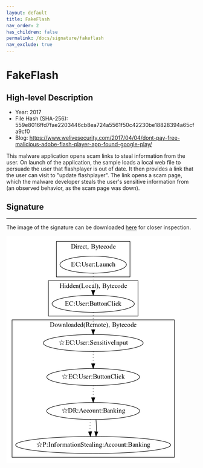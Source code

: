 ```yaml
---
layout: default
title: FakeFlash
nav_order: 2
has_children: false
permalink: /docs/signature/fakeflash
nav_exclude: true
---
```


# FakeFlash

## High-level Description

* Year: 2017
* File Hash (SHA-256): 559e8016ffd7fae2203446cb8ea724a5561f50c42230be18828394a65cfa9cf0
* Blog: https://www.welivesecurity.com/2017/04/04/dont-pay-free-malicious-adobe-flash-player-app-found-google-play/

This malware application opens scam links to steal information from the user. On launch of the application, the sample loads a local web file to persuade the user that flashplayer is out of date. It then provides a link that the user can visit to "update flashplayer". The link opens a scam page, which the malware developer steals the user's sensitive information from (an observed behavior, as the scam page was down).

## Signature
---

The image of the signature can be downloaded [here](../../img/signatures/FakeFlash.png) for closer inspection.

![](../../img/signatures/FakeFlash.png)
